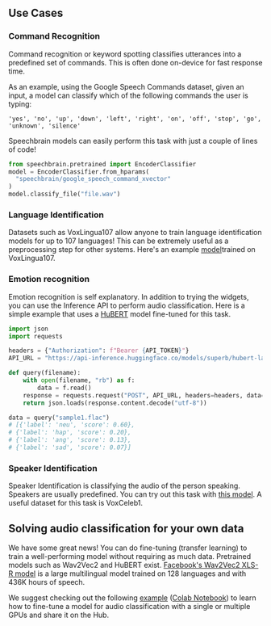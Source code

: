 ## Use Cases

### Command Recognition

Command recognition or keyword spotting classifies utterances into a predefined set of commands. This is often done on-device for fast response time.

As an example, using the Google Speech Commands dataset, given an input, a model can classify which of the following commands the user is typing:

```
'yes', 'no', 'up', 'down', 'left', 'right', 'on', 'off', 'stop', 'go', 'unknown', 'silence'
```

Speechbrain models can easily perform this task with just a couple of lines of code!

```python
from speechbrain.pretrained import EncoderClassifier
model = EncoderClassifier.from_hparams(
  "speechbrain/google_speech_command_xvector"
)
model.classify_file("file.wav")
```

### Language Identification

Datasets such as VoxLingua107 allow anyone to train language identification models for up to 107 languages! This can be extremely useful as a preprocessing step for other systems. Here's an example [model](https://huggingface.co/TalTechNLP/voxlingua107-epaca-tdnn)trained on VoxLingua107.

### Emotion recognition

Emotion recognition is self explanatory. In addition to trying the widgets, you can use the Inference API to perform audio classification. Here is a simple example that uses a [HuBERT](https://huggingface.co/superb/hubert-large-superb-er) model fine-tuned for this task.

```python
import json
import requests

headers = {"Authorization": f"Bearer {API_TOKEN}"}
API_URL = "https://api-inference.huggingface.co/models/superb/hubert-large-superb-er"

def query(filename):
    with open(filename, "rb") as f:
        data = f.read()
    response = requests.request("POST", API_URL, headers=headers, data=data)
    return json.loads(response.content.decode("utf-8"))

data = query("sample1.flac")
# [{'label': 'neu', 'score': 0.60},
# {'label': 'hap', 'score': 0.20},
# {'label': 'ang', 'score': 0.13},
# {'label': 'sad', 'score': 0.07}]
```

### Speaker Identification

Speaker Identification is classifying the audio of the person speaking. Speakers are usually predefined. You can try out this task with [this model](https://huggingface.co/superb/wav2vec2-base-superb-sid). A useful dataset for this task is VoxCeleb1.

## Solving audio classification for your own data

We have some great news! You can do fine-tuning (transfer learning) to train a well-performing model without requiring as much data. Pretrained models such as Wav2Vec2 and HuBERT exist. [Facebook's Wav2Vec2 XLS-R model](https://ai.facebook.com/blog/wav2vec-20-learning-the-structure-of-speech-from-raw-audio/) is a large multilingual model trained on 128 languages and with 436K hours of speech.

We suggest checking out the following [example](https://github.com/huggingface/transformers/tree/master/examples/pytorch/audio-classification) ([Colab Notebook](https://colab.research.google.com/github/huggingface/notebooks/blob/master/examples/audio_classification.ipynb)) to learn how to fine-tune a model for audio classification with a single or multiple GPUs and share it on the Hub.
